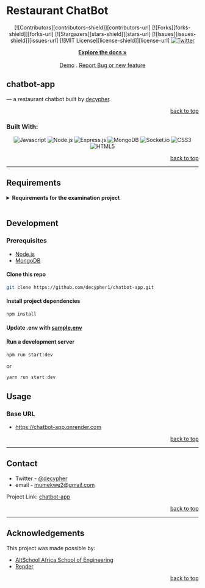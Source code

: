 # Restaurant ChatBot
<!-- Back to Top Navigation Anchor -->

<a name="readme-top"></a>

<!-- Project Shields -->
<div align="center">
  
  [![Contributors][contributors-shield]][contributors-url]
  [![Forks][forks-shield]][forks-url]
  [![Stargazers][stars-shield]][stars-url]
  [![Issues][issues-shield]][issues-url]
  [![MIT License][license-shield]][license-url]
  [![Twitter][twitter-shield]][twitter-url]
</div>

<div>
  <p align="center">
    <a href="https://github.com/decypher1/chatbot-app#readme"><strong>Explore the docs »</strong></a>
    <br />
    <br />
    <a href="https://render.com/decypher1/decypher1om/">Demo</a>
    .
    <a href="https://github.com/decypher1/chatbot-app/issues">Report Bug or new feature</a>

  </p>
</div>

<!-- About the API -->

## chatbot-app

&mdash; a restaurant chatbot built by <a href="https://www.github.com/decypher1">decypher</a>.

<p align="right"><a href="#readme-top">back to top</a></p>

### Built With:

<div align="center">

![Javascript][javascript]
![Node.js][node]
![Express.js][express]
![MongoDB][mongodb]
![Socket.io][Socket.io]
![CSS3][CSS3]
![HTML5][HTML5]

</div>

<p align="right"><a href="#readme-top">back to top</a></p>

---

<!-- AltSchool Requirements -->

## Requirements

<details>

<summary> <strong>Requirements for the examination project</strong> </summary>

- [x] ChatBot interface would be like a chat interface

- [x] No need for authentication but we should be able to store user session based on devices

- [x] When a customer lands on the chatbot page, the bot should send these options to the customer
    - [x] Select 1 (to Place an order)
    - [x] Select 99 (to checkout order)
    - [x] Select 98 (to see order history)
    - [x] Select 97 (to see current order)
    - [x] Select 0 (to cancel order)

- [x] When a client selects 
    - [x] Select 1 (the bot should return a list of items from the restaturant menu)
    - [x] Select 99 (the bot should return order placed message)
    - [x] Select 98 (the bot should return all placed orders)
    - [x] Select 97 (the bot should return current order)
    - [x] Select 0 (the bot should cancel the order)

- 
- [x] Validate user inputs

<p align="right"><a href="#readme-top">back to top</a></p>

---

</details>

<br>

## Development

### Prerequisites

- [Node.js](https://nodejs.org/en/download/)
- [MongoDB](https://www.mongodb.com/docs/manual/installation/)

#### Clone this repo

```sh
git clone https://github.com/decypher1/chatbot-app.git
```

#### Install project dependencies

```sh
npm install
```



#### Update .env with [sample.env](/sample.env)

#### Run a development server

```sh
npm run start:dev
```

or

```sh
yarn run start:dev
```


## Usage

### Base URL

- https://chatbot-app.onrender.com

<p align="right"><a href="#readme-top">back to top</a></p>

---


<!-- Contact -->

## Contact

- Twitter - [@decypher](https://twitter.com/decypher_tech)
- email - mumekwe2@gmail.com

Project Link: [chatbot-app](https://github.com/decypher1/chatbot-app)

<p align="right"><a href="#readme-top">back to top</a></p>

---

<!-- Acknowledgements -->

## Acknowledgements

This project was made possible by:

- [AltSchool Africa School of Engineering](https://altschoolafrica.com/schools/engineering)
- [Render](https://render.com/) 
<p align="right"><a href="#readme-top">back to top</a></p>
<!-- Markdown Links & Images -->

[twitter-shield]: https://img.shields.io/badge/-@tobisupreme-1ca0f1?style=for-the-badge&logo=twitter&logoColor=white&link=https://twitter.com/tobisupreme
[twitter-url]: https://twitter.com/decypher_tech
[javascript]: https://img.shields.io/badge/javascript-%23323330.svg?style=for-the-badge&logo=javascript&logoColor=%23F7DF1C
[node]: https://img.shields.io/badge/node.js-6DA55F?style=for-the-badge&logo=node.js&logoColor=white
[express]: https://img.shields.io/badge/express.js-%23404d59.svg?style=for-the-badge&logo=express&logoColor=%2361DAFB
[mongodb]: https://img.shields.io/badge/MongoDB-%234ea94b.svg?style=for-the-badge&logo=mongodb&logoColor=white
[Socket.io]: https://img.shields.io/badge/Socket.io-black?style=for-the-badge&logo=socket.io&badgeColor=010101
[CSS3]: https://img.shields.io/badge/css3-%231572B6.svg?style=for-the-badge&logo=css3&logoColor=white
[HTML5]: https://img.shields.io/badge/html5-%23E34F26.svg?style=for-the-badge&logo=html5&logoColor=white

